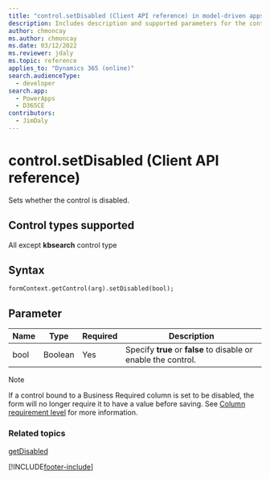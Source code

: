 ```yaml
---
title: "control.setDisabled (Client API reference) in model-driven apps| MicrosoftDocs"
description: Includes description and supported parameters for the control.setDisabled method.
author: chmoncay
ms.author: chmoncay
ms.date: 03/12/2022
ms.reviewer: jdaly
ms.topic: reference
applies_to: "Dynamics 365 (online)"
search.audienceType: 
  - developer
search.app: 
  - PowerApps
  - D365CE
contributors:
  - JimDaly
---
```

# control.setDisabled (Client API reference)



Sets whether the control is disabled.

## Control types supported

All except **kbsearch** control type

## Syntax

`formContext.getControl(arg).setDisabled(bool);`

## Parameter

|Name|Type|Required|Description|
|--|--|--|--|
|bool|Boolean|Yes|Specify **true** or **false** to disable or enable the control.|

> [!NOTE]
> If a control bound to a Business Required column is set to be disabled, the form will no longer require it to have a value before saving. See [Column requirement level](../../../../data-platform/entity-attribute-metadata.md#column-requirement-level) for more information.

### Related topics

[getDisabled](getDisabled.md)





[!INCLUDE[footer-include](../../../../../includes/footer-banner.md)]
